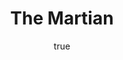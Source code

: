 ---
title: "The Martian"
bookCover: "/assets/book-covers/the-martian.jpg"
slug: "the-martian"
bookAuthor: "Andy Weir"
rating: 10
done: false
tags: []
summary: false
detailedNotes: false
amazonLink: ""
author:
  name: Rico Trebeljahr
  picture: "/assets/blog/profile.jpeg"
---